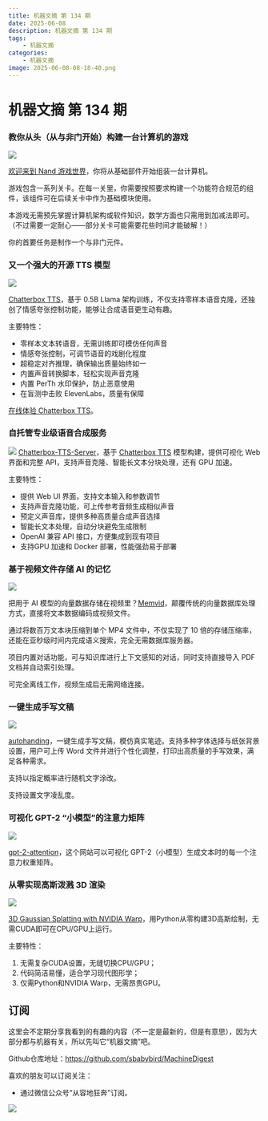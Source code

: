 ```yaml
---
title: 机器文摘 第 134 期
date: 2025-06-08
description: 机器文摘 第 134 期
tags: 
    - 机器文摘
categories: 
    - 机器文摘
image: 2025-06-08-08-18-40.png
---
```

# 机器文摘 第 134 期
### 教你从头（从与非门开始）构建一台计算机的游戏
![](2025-06-08-08-16-08.png)

[欢迎来到 Nand 游戏世界](https://www.nandgame.com/)，你将从基础部件开始组装一台计算机。

游戏包含一系列关卡。在每一关里，你需要按照要求构建一个功能符合规范的组件，该组件可在后续关卡中作为基础模块使用。

本游戏无需预先掌握计算机架构或软件知识，数学方面也只需用到加减法即可。（不过需要一定耐心——部分关卡可能需要花些时间才能破解！）

你的首要任务是制作一个与非门元件。

### 又一个强大的开源 TTS 模型
![](2025-06-08-08-16-47.png)

[Chatterbox TTS](https://github.com/resemble-ai/chatterbox)，基于 0.5B Llama 架构训练，不仅支持零样本语音克隆，还独创了情感夸张控制功能，能够让合成语音更生动有趣。

主要特性：

- 零样本文本转语音，无需训练即可模仿任何声音
- 情感夸张控制，可调节语音的戏剧化程度
- 超稳定对齐推理，确保输出质量始终如一  
- 内置声音转换脚本，轻松实现声音克隆
- 内置 PerTh 水印保护，防止恶意使用
- 在盲测中击败 ElevenLabs，质量有保障

[在线体验 Chatterbox TTS](https://huggingface.co/spaces/ResembleAI/Chatterbox)。

### 自托管专业级语音合成服务
![](2025-06-08-08-17-37.png)
[Chatterbox-TTS-Server](https://github.com/devnen/Chatterbox-TTS-Server)，基于 [Chatterbox TTS](https://github.com/resemble-ai/chatterbox) 模型构建，提供可视化 Web 界面和完整 API，支持声音克隆、智能长文本分块处理，还有 GPU 加速。

主要特性：

- 提供 Web UI 界面，支持文本输入和参数调节
- 支持声音克隆功能，可上传参考音频生成相似声音  
- 预定义声音库，提供多种高质量合成声音选择
- 智能长文本处理，自动分块避免生成限制
- OpenAI 兼容 API 接口，方便集成到现有项目
- 支持GPU 加速和 Docker 部署，性能强劲易于部署

### 基于视频文件存储 AI 的记忆
![](2025-06-08-08-18-08.png)

把用于 AI 模型的向量数据存储在视频里？[Memvid](https://github.com/olow304/memvid)，颠覆传统的向量数据库处理方式，直接将文本数据编码成视频文件。

通过将数百万文本块压缩到单个 MP4 文件中，不仅实现了 10 倍的存储压缩率，还能在亚秒级时间内完成语义搜索，完全无需数据库服务器。

项目内置对话功能，可与知识库进行上下文感知的对话，同时支持直接导入 PDF 文档并自动索引处理。

可完全离线工作，视频生成后无需网络连接。

### 一键生成手写文稿
![](2025-06-08-08-18-40.png)

[autohanding](https://www.autohanding.com/)，一键生成手写文稿，模仿真实笔迹。支持多种字体选择与纸张背景设置，用户可上传 Word 文件并进行个性化调整，打印出高质量的手写效果，满足各种需求。

支持以指定概率进行随机文字涂改。

支持设置文字凌乱度。

### 可视化 GPT-2 “小模型”的注意力矩阵
![](2025-06-08-08-19-55.png)

[gpt-2-attention](https://amanvir.com/gpt-2-attention)，这个网站可以可视化 GPT-2（小模型）生成文本时的每一个注意力权重矩阵。

### 从零实现高斯泼溅 3D 渲染
![](2025-06-08-08-22-15.png)

[3D Gaussian Splatting with NVIDIA Warp](https://github.com/guoriyue/3dgs-warp-scratch)，用Python从零构建3D高斯绘制，无需CUDA即可在CPU/GPU上运行。

主要特性：
1. 无需复杂CUDA设置，无缝切换CPU/GPU；
2. 代码简洁易懂，适合学习现代图形学；
3. 仅需Python和NVIDIA Warp，无需昂贵GPU。

## 订阅
这里会不定期分享我看到的有趣的内容（不一定是最新的，但是有意思），因为大部分都与机器有关，所以先叫它“机器文摘”吧。

Github仓库地址：https://github.com/sbabybird/MachineDigest

喜欢的朋友可以订阅关注：

- 通过微信公众号“从容地狂奔”订阅。

![](../weixin.jpg)